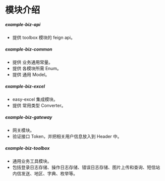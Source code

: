 # 模块介绍

##### example-biz-api

- 提供 toolbox 模块的 feign api。

##### example-biz-common

- 提供 业务通用常量。
- 提供 各模块所需 Enum。
- 提供 通用 Model。

##### example-biz-excel

- easy-excel 集成模块。
- 提供 常用类型 Converter。

##### example-biz-gateway

- 网关模块。
- 验证接口 Token，并把相关用户信息放入到 Header 中。

##### example-biz-toolbox

- 通用业务工具模块。
- 包括登录日志存储、操作日志存储、错误日志存储、图片上传和查询、短信站内信发送、地区、字典、枚举等。
